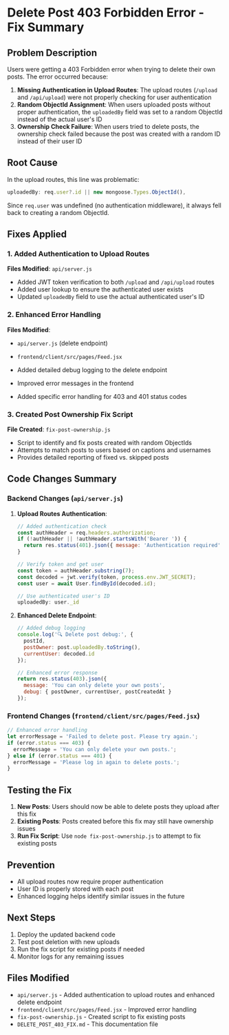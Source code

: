 # Delete Post 403 Forbidden Error - Fix Summary

## Problem Description

Users were getting a 403 Forbidden error when trying to delete their own posts. The error occurred because:

1. **Missing Authentication in Upload Routes**: The upload routes (`/upload` and `/api/upload`) were not properly checking for user authentication
2. **Random ObjectId Assignment**: When users uploaded posts without proper authentication, the `uploadedBy` field was set to a random ObjectId instead of the actual user's ID
3. **Ownership Check Failure**: When users tried to delete posts, the ownership check failed because the post was created with a random ID instead of their user ID

## Root Cause

In the upload routes, this line was problematic:
```javascript
uploadedBy: req.user?.id || new mongoose.Types.ObjectId(),
```

Since `req.user` was undefined (no authentication middleware), it always fell back to creating a random ObjectId.

## Fixes Applied

### 1. Added Authentication to Upload Routes

**Files Modified**: `api/server.js`

- Added JWT token verification to both `/upload` and `/api/upload` routes
- Added user lookup to ensure the authenticated user exists
- Updated `uploadedBy` field to use the actual authenticated user's ID

### 2. Enhanced Error Handling

**Files Modified**: 
- `api/server.js` (delete endpoint)
- `frontend/client/src/pages/Feed.jsx`

- Added detailed debug logging to the delete endpoint
- Improved error messages in the frontend
- Added specific error handling for 403 and 401 status codes

### 3. Created Post Ownership Fix Script

**File Created**: `fix-post-ownership.js`

- Script to identify and fix posts created with random ObjectIds
- Attempts to match posts to users based on captions and usernames
- Provides detailed reporting of fixed vs. skipped posts

## Code Changes Summary

### Backend Changes (`api/server.js`)

1. **Upload Routes Authentication**:
   ```javascript
   // Added authentication check
   const authHeader = req.headers.authorization;
   if (!authHeader || !authHeader.startsWith('Bearer ')) {
     return res.status(401).json({ message: 'Authentication required' });
   }
   
   // Verify token and get user
   const token = authHeader.substring(7);
   const decoded = jwt.verify(token, process.env.JWT_SECRET);
   const user = await User.findById(decoded.id);
   
   // Use authenticated user's ID
   uploadedBy: user._id
   ```

2. **Enhanced Delete Endpoint**:
   ```javascript
   // Added debug logging
   console.log('🔍 Delete post debug:', {
     postId,
     postOwner: post.uploadedBy.toString(),
     currentUser: decoded.id
   });
   
   // Enhanced error response
   return res.status(403).json({ 
     message: 'You can only delete your own posts',
     debug: { postOwner, currentUser, postCreatedAt }
   });
   ```

### Frontend Changes (`frontend/client/src/pages/Feed.jsx`)

```javascript
// Enhanced error handling
let errorMessage = 'Failed to delete post. Please try again.';
if (error.status === 403) {
  errorMessage = 'You can only delete your own posts.';
} else if (error.status === 401) {
  errorMessage = 'Please log in again to delete posts.';
}
```

## Testing the Fix

1. **New Posts**: Users should now be able to delete posts they upload after this fix
2. **Existing Posts**: Posts created before this fix may still have ownership issues
3. **Run Fix Script**: Use `node fix-post-ownership.js` to attempt to fix existing posts

## Prevention

- All upload routes now require proper authentication
- User ID is properly stored with each post
- Enhanced logging helps identify similar issues in the future

## Next Steps

1. Deploy the updated backend code
2. Test post deletion with new uploads
3. Run the fix script for existing posts if needed
4. Monitor logs for any remaining issues

## Files Modified

- `api/server.js` - Added authentication to upload routes and enhanced delete endpoint
- `frontend/client/src/pages/Feed.jsx` - Improved error handling
- `fix-post-ownership.js` - Created script to fix existing posts
- `DELETE_POST_403_FIX.md` - This documentation file
